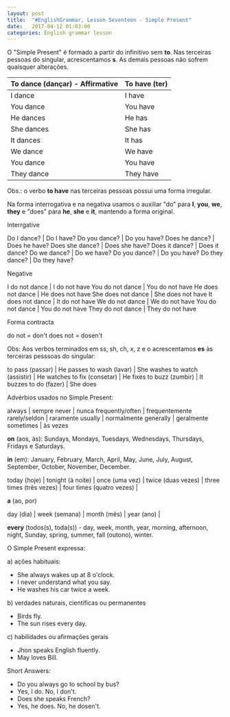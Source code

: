 ```yaml
---
layout: post
title:  "#EnglishGrammar, Lesson Seventeen - Simple Present"
date:   2017-04-12 01:03:00
categories: English grammar lesson
---
```


O "Simple Present" é formado a partir do infinitivo sem **to**. Nas terceiras pessoas do singular, acrescentamos **s**. As demais pessoas não sofrem quaisquer alterações.

To dance (dançar) - Affirmative | To have (ter)
--------------------------------|--------------
I dance | I have
You dance | You have
He dances | He has
She dances | She has
It dances | It has
We dance | We have
You dance | You have
They dance | They have

Obs.: o verbo **to have** nas terceiras pessoas possui uma forma irregular.

Na forma interrogativa e na negativa usamos o auxiliar "do" para **I**, **you**, **we**, **they** e "does" para **he**, **she** e **it**, mantendo a forma original.

Interrgative

Do I dance? | Do I have?
Do you dance? | Do you have?
Does he dance? | Does he have?
Does she dance? | Does she have?
Does it dance? | Does it dance?
Do we dance? | Do we have?
Do you dance? | Do you have?
Do they dance? | Do they have?

Negative

I do not dance | I do not have
You do not dance | You do not have
He does not dance | He does not have
She does not dance | She does not have
It does not dance | It do not have
We do not dance | We do not have
You do not dance | You do not have
They do not dance | They do not have

Forma contracta

do not = don't
does not = dosen't

Obs: Aos verbos terminados em ss, sh, ch, x, z e o acrescentamos **es** às terceiras pesssoas do singular:

to pass (passar) | He passes
to wash (lavar) | She washes
to watch (assistir) | He watches
to fix (consetar) | He fixes
to buzz (zumbir) | It buzzes
to do (fazer) | She does

Advérbios usados no Simple Present:

always | sempre
never | nunca
frequently/often | frequentemente
rarely/seldon | raramente
usually | normalmente
generally | geralmente
sometimes | às vezes

**on** (aos, às): Sundays, Mondays, Tuesdays, Wednesdays, Thursdays, Fridays e Saturdays.

**in** (em): January, February, March, April, May, June, July, August, September, October, November, December.


today (hoje) |
tonight (à noite) |
once (uma vez) |
twice (duas vezes) |
three times (três vezes) |
four times (quatro vezes) |

**a** (ao, por)

day (dia) |
week (semana) |
month (mês) |
year (ano) |

**every** (todos(s), toda(s)) - day, week, month, year, morning, afternoon, night, Sunday, spring, summer, fall (outono), winter.

O Simple Present expressa:

a) ações habituais:

 - She always wakes up at 8 o'clock.
 - I never understand what you say.
 - He washes his car twice a week.

b) verdades naturais, científicas ou permanentes

 - Birds fly.
 - The sun rises every day.

c) habilidades ou afirmações gerais

 - Jhon speaks English fluently.
 - May loves Bill.

Short Answers:

 - Do you always go to school by bus?
 - Yes, I do. No, I don't.
 - Does she speaks French?
 - Yes, he does. No, he dosen't.

